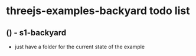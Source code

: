 # threejs-examples-backyard todo list

## () - s1-backyard
* just have a folder for the current state of the example
